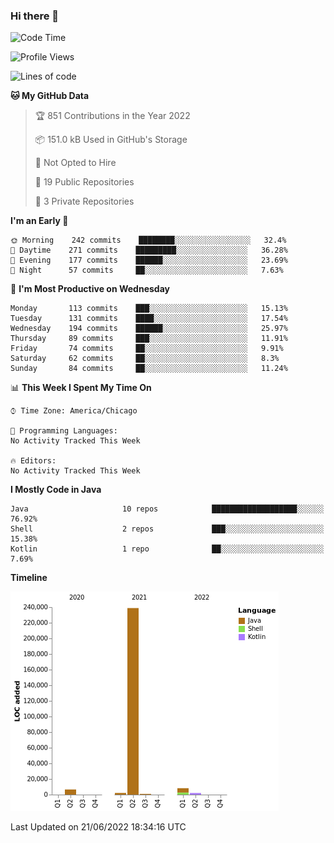 ### Hi there 👋


<!--START_SECTION:waka-->
![Code Time](http://img.shields.io/badge/Code%20Time-2%2C279%20hrs%2047%20mins-blue)

![Profile Views](http://img.shields.io/badge/Profile%20Views-0-blue)

![Lines of code](https://img.shields.io/badge/From%20Hello%20World%20I%27ve%20Written-259%20Thousand%20lines%20of%20code-blue)

**🐱 My GitHub Data** 

> 🏆 851 Contributions in the Year 2022
 > 
> 📦 151.0 kB Used in GitHub's Storage 
 > 
> 🚫 Not Opted to Hire
 > 
> 📜 19 Public Repositories 
 > 
> 🔑 3 Private Repositories  
 > 
**I'm an Early 🐤** 

```text
🌞 Morning    242 commits    ████████░░░░░░░░░░░░░░░░░   32.4% 
🌆 Daytime    271 commits    █████████░░░░░░░░░░░░░░░░   36.28% 
🌃 Evening    177 commits    ██████░░░░░░░░░░░░░░░░░░░   23.69% 
🌙 Night      57 commits     ██░░░░░░░░░░░░░░░░░░░░░░░   7.63%

```
📅 **I'm Most Productive on Wednesday** 

```text
Monday       113 commits    ███░░░░░░░░░░░░░░░░░░░░░░   15.13% 
Tuesday      131 commits    ████░░░░░░░░░░░░░░░░░░░░░   17.54% 
Wednesday    194 commits    ██████░░░░░░░░░░░░░░░░░░░   25.97% 
Thursday     89 commits     ███░░░░░░░░░░░░░░░░░░░░░░   11.91% 
Friday       74 commits     ██░░░░░░░░░░░░░░░░░░░░░░░   9.91% 
Saturday     62 commits     ██░░░░░░░░░░░░░░░░░░░░░░░   8.3% 
Sunday       84 commits     ██░░░░░░░░░░░░░░░░░░░░░░░   11.24%

```


📊 **This Week I Spent My Time On** 

```text
⌚︎ Time Zone: America/Chicago

💬 Programming Languages: 
No Activity Tracked This Week

🔥 Editors: 
No Activity Tracked This Week

```

**I Mostly Code in Java** 

```text
Java                     10 repos            ███████████████████░░░░░░   76.92% 
Shell                    2 repos             ███░░░░░░░░░░░░░░░░░░░░░░   15.38% 
Kotlin                   1 repo              ██░░░░░░░░░░░░░░░░░░░░░░░   7.69%

```


**Timeline**

![Chart not found](https://raw.githubusercontent.com/powercasgamer/powercasgamer/master/charts/bar_graph.png) 


 Last Updated on 21/06/2022 18:34:16 UTC
<!--END_SECTION:waka-->
